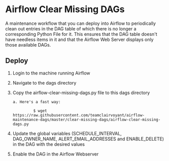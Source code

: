 # Airflow Clear Missing DAGs

A maintenance workflow that you can deploy into Airflow to periodically clean out entries in the DAG table of which there is no longer a corresponding Python File for it. This ensures that the DAG table doesn't have needless items in it and that the Airflow Web Server displays only those available DAGs.  

## Deploy

1. Login to the machine running Airflow

2. Navigate to the dags directory

3. Copy the airflow-clear-missing-dags.py file to this dags directory

       a. Here's a fast way:

                $ wget https://raw.githubusercontent.com/teamclairvoyant/airflow-maintenance-dags/master/clear-missing-dags/airflow-clear-missing-dags.py
        
4. Update the global variables (SCHEDULE_INTERVAL, DAG_OWNER_NAME, ALERT_EMAIL_ADDRESSES and ENABLE_DELETE) in the DAG with the desired values

5. Enable the DAG in the Airflow Webserver
